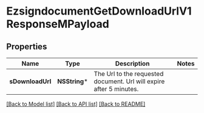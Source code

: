 # EzsigndocumentGetDownloadUrlV1ResponseMPayload

## Properties
Name | Type | Description | Notes
------------ | ------------- | ------------- | -------------
**sDownloadUrl** | **NSString*** | The Url to the requested document.  Url will expire after 5 minutes. | 

[[Back to Model list]](../README.md#documentation-for-models) [[Back to API list]](../README.md#documentation-for-api-endpoints) [[Back to README]](../README.md)



